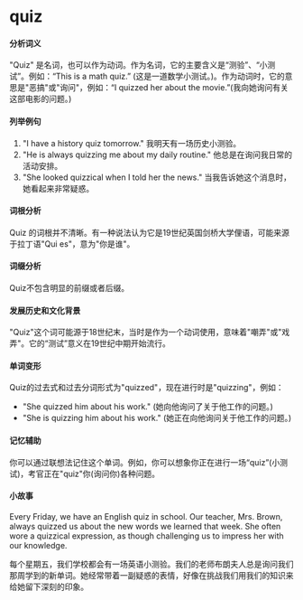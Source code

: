 # quiz

#### 分析词义

  

"Quiz" 是名词，也可以作为动词。作为名词，它的主要含义是“测验”、“小测试”。例如：“This is a math quiz.” (这是一道数学小测试。)。作为动词时，它的意思是"恶搞"或"询问"，例如：“I quizzed her about the movie.”(我向她询问有关这部电影的问题。)

  

#### 列举例句

  

1.  "I have a history quiz tomorrow." 我明天有一场历史小测验。
2.  "He is always quizzing me about my daily routine." 他总是在询问我日常的活动安排。
3.  "She looked quizzical when I told her the news." 当我告诉她这个消息时，她看起来非常疑惑。

  

#### 词根分析

  

Quiz 的词根并不清晰。有一种说法认为它是19世纪英国剑桥大学俚语，可能来源于拉丁语"Qui es"，意为"你是谁"。

  

#### 词缀分析

  

Quiz不包含明显的前缀或者后缀。

  

#### 发展历史和文化背景

  

"Quiz"这个词可能源于18世纪末，当时是作为一个动词使用，意味着"嘲弄"或"戏弄"。它的“测试”意义在19世纪中期开始流行。

  

#### 单词变形

  

Quiz的过去式和过去分词形式为"quizzed"，现在进行时是"quizzing"，例如：

  

*   "She quizzed him about his work." (她向他询问了关于他工作的问题。)
*   "She is quizzing him about his work." (她正在向他询问关于他工作的问题。)

  

#### 记忆辅助

  

你可以通过联想法记住这个单词。例如，你可以想象你正在进行一场“quiz”(小测试)，考官正在"quiz"你(询问你)各种问题。

  

#### 小故事

  

Every Friday, we have an English quiz in school. Our teacher, Mrs. Brown, always quizzed us about the new words we learned that week. She often wore a quizzical expression, as though challenging us to impress her with our knowledge.

  

每个星期五，我们学校都会有一场英语小测验。我们的老师布朗夫人总是询问我们那周学到的新单词。她经常带着一副疑惑的表情，好像在挑战我们用我们的知识来给她留下深刻的印象。
